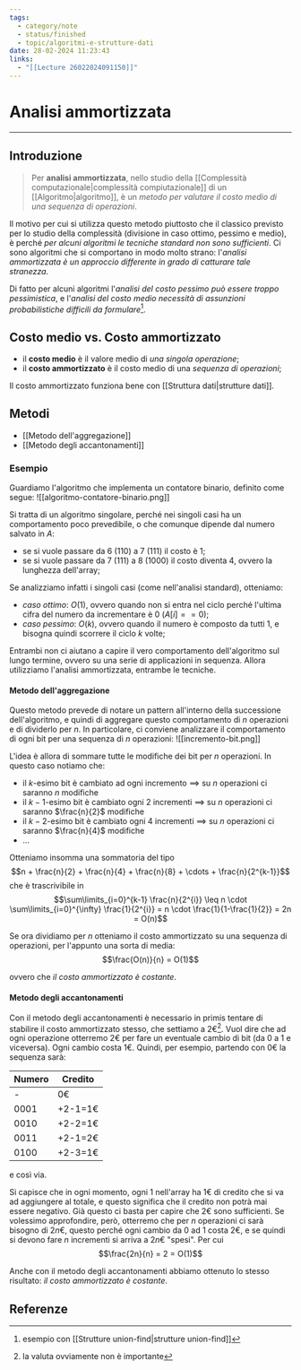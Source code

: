 ```yaml
---
tags:
  - category/note
  - status/finished
  - topic/algoritmi-e-strutture-dati
date: 28-02-2024 11:23:43
links:
  - "[[Lecture 26022024091150]]"
---
```

# Analisi ammortizzata
---
## Introduzione
> Per **analisi ammortizzata**, nello studio della [[Complessità computazionale|complessità compiutazionale]] di un [[Algoritmo|algoritmo]], è un _metodo per valutare il costo medio di una sequenza di operazioni_.

Il motivo per cui si utilizza questo metodo piuttosto che il classico previsto per lo studio della complessità (divisione in caso ottimo, pessimo e medio), è perché _per alcuni algoritmi le tecniche standard non sono sufficienti_. Ci sono algoritmi che si comportano in modo molto strano: l'_analisi ammortizzata è un approccio differente in grado di catturare tale stranezza_.

Di fatto per alcuni algoritmi l'_analisi del costo pessimo può essere troppo pessimistica_, e l'_analisi del costo medio necessità di assunzioni probabilistiche difficili da formulare_[^1].

## Costo medio vs. Costo ammortizzato
- il **costo medio** è il valore medio di _una singola operazione_;
- il **costo ammortizzato** è il costo medio di una _sequenza di operazioni_;

Il costo ammortizzato funziona bene con [[Struttura dati|strutture dati]].

## Metodi
- [[Metodo dell'aggregazione]]
- [[Metodo degli accantonamenti]]

### Esempio
Guardiamo l'algoritmo che implementa un contatore binario, definito come segue:
![[algoritmo-contatore-binario.png]]

Si tratta di un algoritmo singolare, perché nei singoli casi ha un comportamento poco prevedibile, o che comunque dipende dal numero salvato in $A$:
- se si vuole passare da 6 ($110$) a 7 ($111$) il costo è 1;
- se si vuole passare da 7 ($111$) a 8 ($1000$) il costo diventa 4, ovvero la lunghezza dell'array;

Se analizziamo infatti i singoli casi (come nell'analisi standard), otteniamo:
- _caso ottimo_: $O(1)$, ovvero quando non si entra nel ciclo perché l'ultima cifra del numero da incrementare è 0 ($A[i] == 0$);
- _caso pessimo_: $O(k)$, ovvero quando il numero è composto da tutti 1, e bisogna quindi scorrere il ciclo $k$ volte;

Entrambi non ci aiutano a capire il vero comportamento dell'algoritmo sul lungo termine, ovvero su una serie di applicazioni in sequenza. Allora utilizziamo l'analisi ammortizzata, entrambe le tecniche.

#### Metodo dell'aggregazione
Questo metodo prevede di notare un pattern all'interno della successione dell'algoritmo, e quindi di aggregare questo comportamento di $n$ operazioni e di dividerlo per $n$. In particolare, ci conviene analizzare il comportamento di ogni bit per una sequenza di $n$ operazioni:
![[incremento-bit.png]]

L'idea è allora di sommare tutte le modifiche dei bit per $n$ operazioni. In questo caso notiamo che:
- il $k$-esimo bit è cambiato ad ogni incremento $\implies$ su $n$ operazioni ci saranno $n$ modifiche
- il $k-1$-esimo bit è cambiato ogni 2 incrementi $\implies$ su $n$ operazioni ci saranno $\frac{n}{2}$ modifiche
- il $k-2$-esimo bit è cambiato ogni 4 incrementi $\implies$ su $n$ operazioni ci saranno $\frac{n}{4}$ modifiche
- ...

Otteniamo insomma una sommatoria del tipo
$$n + \frac{n}{2} + \frac{n}{4} + \frac{n}{8} + \cdots + \frac{n}{2^{k-1}}$$
che è trascrivibile in
$$\sum\limits_{i=0}^{k-1} \frac{n}{2^{i}} \leq n \cdot \sum\limits_{i=0}^{\infty} \frac{1}{2^{i}} = n \cdot \frac{1}{1-\frac{1}{2}} = 2n = O(n)$$

Se ora dividiamo per $n$ otteniamo il costo ammortizzato su una sequenza di operazioni, per l'appunto una sorta di media:
$$\frac{O(n)}{n} = O(1)$$

ovvero che _il costo ammortizzato è costante_.

#### Metodo degli accantonamenti
Con il metodo degli accantonamenti è necessario in primis tentare di stabilire il costo ammortizzato stesso, che settiamo a 2€[^2]. Vuol dire che ad ogni operazione otterremo 2€ per fare un eventuale cambio di bit (da 0 a 1 e viceversa). Ogni cambio costa 1€.
Quindi, per esempio, partendo con 0€ la sequenza sarà:

| Numero | Credito |
| ------ | ------- |
| -      | 0€      |
| 0001   | +2-1=1€ |
| 0010   | +2-2=1€ |
| 0011   | +2-1=2€ |
| 0100   | +2-3=1€ |
e così via.

Si capisce che in ogni momento, ogni 1 nell'array ha 1€ di credito che si va ad aggiungere al totale, e questo significa che il credito non potrà mai essere negativo. Già questo ci basta per capire che 2€ sono sufficienti. Se volessimo approfondire, però, otterremo che per $n$ operazioni ci sarà bisogno di $2n$€, questo perché ogni cambio da 0 ad 1 costa 2€, e se quindi si devono fare $n$ incrementi si arriva a $2n$€ "spesi". Per cui
$$\frac{2n}{n} = 2 = O(1)$$

Anche con il metodo degli accantonamenti abbiamo ottenuto lo stesso risultato: _il costo ammortizzato è costante_.

## Referenze
[^1]: esempio con [[Strutture union-find|strutture union-find]]
[^2]: la valuta ovviamente non è importante